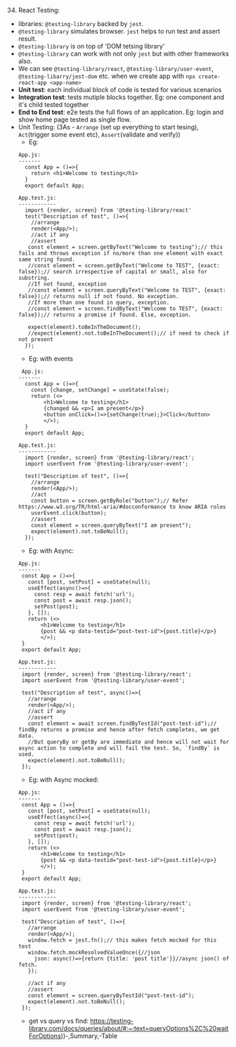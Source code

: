 
34. React Testing:
  - libraries: `@testing-library` backed by `jest`. 
  - `@testing-library` simulates browser. `jest` helps to run test and assert result.
  - `@testing-library` is on top of 'DOM tetsing library'
  - `@testing-library` can work with not only `jest` but with other frameworks also.
  - We can see `@testing-library/react`, `@testing-library/user-event`, `@testing-libarry/jest-dom` etc.
    when we create app with `npx create-react-app <app-name>`
  - **Unit test**: each individual block of code is tested for various scenarios
  - **Integration test**: tests mutiple blocks together. Eg: one component and it's child tested together
  - **End to End test**: e2e tests the full flows of an application. Eg: login and show home page tested as single flow.
  - Unit Testing: (3As - `Arrange` (set up everything to start tesing), `Act`(trigger some event etc), `Assert`(validate and verify))
    * Eg:
    ```
    App.js:
    -------
      const App = ()=>{
        return <h1>Welcome to testing</h1>
      }
      export default App;
      
    App.test.js:
    ------------
      import {render, screen} from '@testing-library/react'
      test("Description of test", ()=>{
        //arrange
        render(<App/>);
        //act if any
        //assert
       const element = screen.getByText("Welcome to testing");// this fails and throws exception if no/more than one element with exact same string found.
       //const element = screen.getByText("Welcome to TEST", {exact: false});// search irrespective of capital or small, also for substring. 
       //If not found, exception
       //const element = screen.queryByText("Welcome to TEST", {exact: false});// returns null if not found. No exception.
       //If more than one found in query, exception.
       //const element = screen.findByText("Welcome to TEST", {exact: false});// returns a promise if found. Else, exception.
       
       expect(element).toBeInTheDocument();
       //expect(element).not.toBeInTheDocument();// if need to check if not present
      });
    
    ```
      * Eg: with events
    ```
     App.js:
    -------
      const App = ()=>{
        const [change, setChange] = useState(false);
        return (<>
            <h1>Welcome to testing</h1>
            {changed && <p>I am present</p>}
            <button onClick=()=>{setChange(true);}>Click</button>
            </>);
      }
      export default App;
      
    App.test.js:
    ------------
      import {render, screen} from '@testing-library/react';
      import userEvent from '@testing-library/user-event';
      
      test("Description of test", ()=>{
        //arrange
        render(<App/>);
        //act
        const button = screen.getByRole("button");// Refer https://www.w3.org/TR/html-aria/#docconformance to know ARIA roles
        userEvent.click(button);
        //assert
        const element = screen.queryByText("I am present");
        expect(element).not.toBeNull();
      });
    
    ```
    * Eg: with Async:
     ```
     App.js:
    -------
      const App = ()=>{
        const [post, setPost] = useState(null);
        useEffect(async()=>{
          const resp = await fetch('url');
          const post = await resp.json();
          setPost(post);
        }, []);
        return (<>
            <h1>Welcome to testing</h1>
            {post && <p data-testid="post-test-id">{post.title}</p>}
            </>);
      }
      export default App;
      
    App.test.js:
    ------------
      import {render, screen} from '@testing-library/react';
      import userEvent from '@testing-library/user-event';
      
      test("Description of test", async()=>{
        //arrange
        render(<App/>);   
        //act if any
        //assert
        const element = await screen.findByTestId("post-test-id");// findBy returns a promise and hence after fetch completes, we get data.
        //But queryBy or getBy are immediate and hence will not wait for async action to complete and will fail the test. So, `findBy` is used.
        expect(element).not.toBeNull();
      });
    
    ```
    * Eg: with Async mocked:
     ```
     App.js:
    -------
      const App = ()=>{
        const [post, setPost] = useState(null);
        useEffect(async()=>{
          const resp = await fetch('url');
          const post = await resp.json();
          setPost(post);
        }, []);
        return (<>
            <h1>Welcome to testing</h1>
            {post && <p data-testid="post-test-id">{post.title}</p>}
            </>);
      }
      export default App;
      
    App.test.js:
    ------------
      import {render, screen} from '@testing-library/react';
      import userEvent from '@testing-library/user-event';
      
      test("Description of test", ()=>{
        //arrange
        render(<App/>);
        window.fetch = jest.fn();// this makes fetch mocked for this test
        window.fetch.mockResolvedValueOnce({//json
          json: async()=>{return {title: 'post title'}}//async json() of fetch.
        });
        
        //act if any
        //assert
        const element = screen.queryByTestId("post-test-id");
        expect(element).not.toBeNull();
      });
    
    ```
    * get vs query vs find: https://testing-library.com/docs/queries/about/#:~:text=queryOptions%2C%20waitForOptions))-,Summary,-Table
      
